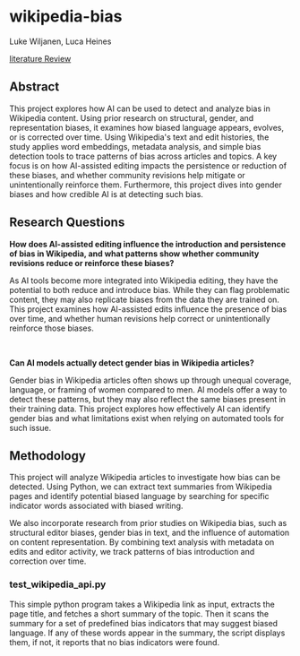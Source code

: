 # wikipedia-bias
Luke Wiljanen, Luca Heines

[literature Review](literature-review.md)

## Abstract
This project explores how AI can be used to detect and analyze bias in Wikipedia content. Using prior research on structural, gender, and representation biases, it examines how biased language appears, evolves, or is corrected over time. Using Wikipedia's text and edit histories, the study applies word embeddings, metadata analysis, and simple bias detection tools to trace patterns of bias across articles and topics. A key focus is on how AI-assisted editing impacts the persistence or reduction of these biases, and whether community revisions help mitigate or unintentionally reinforce them. Furthermore, this project dives into gender biases and how credible AI is at detecting such bias.


## Research Questions
<b>How does AI-assisted editing influence the introduction and persistence of bias in Wikipedia, and what patterns show whether community revisions reduce or reinforce these biases?</b>

As AI tools become more integrated into Wikipedia editing, they have the potential to both reduce and introduce bias. While they can flag problematic content, they may also replicate biases from the data they are trained on. This project examines how AI-assisted edits influence the presence of bias over time, and whether human revisions help correct or unintentionally reinforce those biases.

<br>

<b>Can AI models actually detect gender bias in Wikipedia articles?</b>

Gender bias in Wikipedia articles often shows up through unequal coverage, language, or framing of women compared to men. AI models offer a way to detect these patterns, but they may also reflect the same biases present in their training data. This project explores how effectively AI can identify gender bias and what limitations exist when relying on automated tools for such issue.



## Methodology
This project will analyze Wikipedia articles to investigate how bias can be detected. Using Python, we can extract text summaries from Wikipedia pages and identify potential biased language by searching for specific indicator words associated with biased writing.

We also incorporate research from prior studies on Wikipedia bias, such as structural editor biases, gender bias in text, and the influence of automation on content representation. By combining text analysis with metadata on edits and editor activity, we track patterns of bias introduction and correction over time.

### test_wikipedia_api.py
This simple python program takes a Wikipedia link as input, extracts the page title, and fetches a short summary of the topic. Then it scans the summary for a set of predefined bias indicators that may suggest biased language. If any of these words appear in the summary, the script displays them, if not, it reports that no bias indicators were found.

